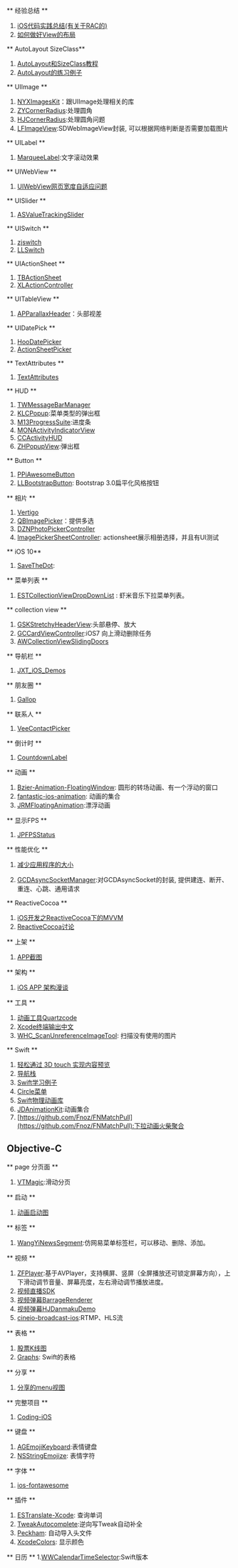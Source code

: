 ** 经验总结 **

1. [iOS代码实践总结(有关于RAC的)](http://blog.csdn.net/colorapp/article/details/48597267)
2. [如何做好View的布局](https://blog.cnbluebox.com/blog/2015/09/18/howtolayoutview/)

** AutoLayout SizeClass**

1. [AutoLayout和SizeClass教程](http://blog.csdn.net/colorapp/article/details/44924609)
2.  [AutoLayout的练习例子](https://github.com/zekunyan/AutolayoutExampleWithMasonry)

** UIImage **

1. [NYXImagesKit](https://github.com/Nyx0uf/NYXImagesKit)：跟UIImage处理相关的库
2. [ZYCornerRadius](https://github.com/liuzhiyi1992/ZYCornerRadius):处理圆角
3. [HJCornerRadius](https://github.com/panghaijiao/HJCornerRadius):处理圆角问题
4. [LFImageView](https://github.com/LaiFengiOS/LFImageView):SDWebImageView封装, 可以根据网络判断是否需要加载图片

** UILabel **

1. [MarqueeLabel](https://github.com/cbpowell/MarqueeLabel):文字滚动效果

** UIWebView **

1. [UIWebView网页宽度自适应问题](http://blog.csdn.net/colorapp/article/details/43565859)

** UISlider **

1. [ASValueTrackingSlider](https://github.com/alskipp/ASValueTrackingSlider)

** UISwitch **

1. [zjswitch](https://github.com/Jameszjhe/zjswitch)
2. [LLSwitch](https://github.com/lilei644/LLSwitch)

** UIActionSheet **

1. [TBActionSheet](https://github.com/yulingtianxia/TBActionSheet)
2. [XLActionController](https://github.com/xmartlabs/XLActionController)


** UITableView **

1. [APParallaxHeader](https://github.com/apping/APParallaxHeader)：头部视差

** UIDatePick **

1. [HooDatePicker](https://github.com/jakciehoo/HooDatePicker)
2. [ActionSheetPicker](https://github.com/skywinder/ActionSheetPicker-3.0)


** TextAttributes **

1. [TextAttributes](https://github.com/delba/TextAttributes)
 
** HUD **

1. [TWMessageBarManager](https://github.com/terryworona/TWMessageBarManager)
2. [KLCPopup](https://github.com/jmascia/KLCPopup):菜单类型的弹出框
3. [M13ProgressSuite](https://github.com/Marxon13/M13ProgressSuite):进度条
4. [MONActivityIndicatorView](https://github.com/mownier/MONActivityIndicatorView)
5. [CCActivityHUD](https://github.com/Cokile/CCActivityHUD)
6. [ZHPopupView](https://github.com/zhhlmr/ZHPopupView):弹出框

** Button **

1. [PPiAwesomeButton](https://github.com/pepibumur/PPiAwesomeButton)
2. [LLBootstrapButton](https://github.com/lilei644/LLBootstrapButton): Bootstrap 3.0扁平化风格按钮

** 相片 **

1. [Vertigo](https://github.com/gonzalezreal/Vertigo)
2. [QBImagePicker](https://github.com/questbeat/QBImagePicker)：提供多选
3. [DZNPhotoPickerController](https://github.com/dzenbot/DZNPhotoPickerController)
4. [ImagePickerSheetController](https://github.com/lbrndnr/ImagePickerSheetController): actionsheet展示相册选择，并且有UI测试

** iOS 10**

1. [SaveTheDot](https://github.com/JakeLin/SaveTheDot):

** 菜单列表 **

1. [ESTCollectionViewDropDownList](https://github.com/Aufree/ESTCollectionViewDropDownList) : 虾米音乐下拉菜单列表。

** collection view **

1. [GSKStretchyHeaderView](https://github.com/gskbyte/GSKStretchyHeaderView):头部悬停、放大
2. [GCCardViewController](https://github.com/Yuzeyang/GCCardViewController):iOS7 向上滑动删除任务
3. [AWCollectionViewSlidingDoors](https://github.com/awdigital/AWCollectionViewSlidingDoors)

** 导航栏 **

1. [JXT_iOS_Demos](https://github.com/kukumaluCN/JXT_iOS_Demos)

** 朋友圈 **

1. [Gallop](https://github.com/waynezxcv/Gallop) 

** 联系人 **

1. [VeeContactPicker](https://github.com/CodeAtlas/VeeContactPicker)


** 倒计时 **

1. [CountdownLabel](https://github.com/suzuki-0000/CountdownLabel)

** 动画 **

1. [Bzier-Animation-FloatingWindow](https://github.com/HZQuan/Bzier-Animation-FloatingWindow): 圆形的转场动画、有一个浮动的窗口
2. [fantastic-ios-animation](https://github.com/onmyway133/fantastic-ios-animation): 动画的集合
3. [JRMFloatingAnimation](https://github.com/carleihar/JRMFloatingAnimation):漂浮动画

** 显示FPS **
1. [JPFPSStatus](https://github.com/joggerplus/JPFPSStatus)

** 性能优化 **

1. [减少应用程序的大小](http://beyondvincent.com/2014/03/24/2014-03-20-reducing-the-size-of-my-app/)

2. [GCDAsyncSocketManager](https://github.com/Yuzeyang/GCDAsyncSocketManager):对GCDAsyncSocket的封装, 提供建连、断开、重连、心跳、通用请求

** ReactiveCocoa **

1. [iOS开发之ReactiveCocoa下的MVVM](http://www.cnblogs.com/ludashi/p/4925042.html)
2. [ReactiveCocoa讨论](http://blog.devtang.com/2016/01/03/reactive-cocoa-discussion/)


** 上架 **

1. [APP截图](https://launchkit.io/screenshots/)

** 架构 **

1. [iOS APP 架构漫谈](http://studentdeng.github.io/blog/2014/08/29/ios-architecture/)


** 工具 **

1. [动画工具Quartzcode](http://www.quartzcodeapp.com/)
2. [Xcode终端输出中文](https://github.com/Forkong/FKConsole)
3. [WHC_ScanUnreferenceImageTool](https://github.com/netyouli/WHC_ScanUnreferenceImageTool): 扫描没有使用的图片

** Swift **

1. [轻松通过 3D touch 实现内容预览](https://github.com/marmelroy/PeekPop)
2. [导航栈](https://github.com/Ramotion/navigation-stack)
3. [Swift学习例子](https://github.com/MartinRGB/MTSwift-Learning)
4. [Circle菜单](https://github.com/JaNd3r/CKCircleMenuView)
5. [Swift物理动画库](https://github.com/AugustRush/Stellar)
6. [JDAnimationKit](https://github.com/JellyDevelopment/JDAnimationKit):动画集合
7. [https://github.com/Fnoz/FNMatchPull](https://github.com/Fnoz/FNMatchPull):下拉动画火柴聚合
## Objective-C 

** page 分页面 **

1. [VTMagic](https://github.com/tianzhuo112/VTMagic):滑动分页

** 启动 **

1. [动画启动图](https://github.com/yeziahehe/YFStartView)

** 标签 **
1. [WangYiNewsSegment](https://github.com/caixiaofan1/WangYiNewsSegment):仿网易菜单标签栏，可以移动、删除、添加。


** 视频 **

1. [ZFPlayer](https://github.com/renzifeng/ZFPlayer):基于AVPlayer，支持横屏、竖屏（全屏播放还可锁定屏幕方向），上下滑动调节音量、屏幕亮度，左右滑动调节播放进度。
2. [视频直播SDK](https://github.com/runner365/LiveVideoCoreSDK)
3. [视频弹幕BarrageRenderer](https://github.com/unash/BarrageRenderer)
4. [视频弹幕HJDanmakuDemo](https://github.com/panghaijiao/HJDanmakuDemo)
5. [cineio-broadcast-ios](https://github.com/cine-io/cineio-broadcast-ios):RTMP、HLS流

** 表格 **

1. [股票K线图](https://github.com/yate1996/Y_KLine)
2. [Graphs](https://github.com/recruit-mtl/Graphs): Swift的表格

** 分享 **

1. [分享的menu视图](https://github.com/ws00801526/XMNShareMenuExample)

** 完整项目 **

1. [Coding-iOS](https://github.com/Coding/Coding-iOS)

** 键盘 **

1. [AGEmojiKeyboard](https://github.com/ayushgoel/AGEmojiKeyboard):表情键盘
2. [NSStringEmojize](https://github.com/diy/NSStringEmojize): 表情字符

** 字体 **
1. [ios-fontawesome](https://github.com/alexdrone/ios-fontawesome)

** 插件 **
1. [ESTranslate-Xcode](https://github.com/EnjoySR/ESTranslate-Xcode): 查询单词
2. [TweakAutocomplete](https://github.com/poboke/TweakAutocomplete):逆向写Tweak自动补全
3. [Peckham](https://github.com/markohlebar/Peckham): 自动导入头文件
4. [XcodeColors](https://github.com/robbiehanson/XcodeColors): 显示颜色

** 日历 **
1.[WWCalendarTimeSelector](https://github.com/weilsonwonder/WWCalendarTimeSelector):Swift版本